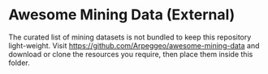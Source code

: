 # Awesome Mining Data (External)

The curated list of mining datasets is not bundled to keep this repository light-weight. Visit
https://github.com/Arpeggeo/awesome-mining-data and download or clone the resources you require, then place them inside this
folder.

